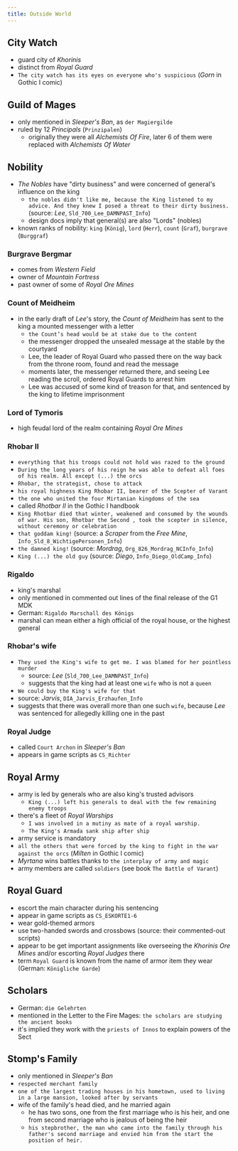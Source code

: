 ```yaml
---
title: Outside World
---
```


## City Watch
- guard city of _Khorinis_
- distinct from _Royal Guard_
- `The city watch has its eyes on everyone who's suspicious` (_Gorn_ in Gothic I comic)

## Guild of Mages
- only mentioned in _Sleeper's Ban_, as `der Magiergilde`
- ruled by 12 _Principals_ (`Prinzipalen`)
  - originally they were all _Alchemists Of Fire_, later 6 of them were replaced with _Alchemists Of Water_

## Nobility
- _The Nobles_ have "dirty business" and were concerned of general's influence on the king
  - `the nobles didn't like me, because the King listened to my advice. And they knew I posed a threat to their dirty business.` (source: _Lee_, `Sld_700_Lee_DAMNPAST_Info`)
  - design docs imply that general(s) are also "Lords" (nobles)
- known ranks of nobility: `king` (`König`), `lord` (`Herr`), `count` (`Graf`), `burgrave` (`Burggraf`)

### Burgrave Bergmar
- comes from _Western Field_
- owner of _Mountain Fortress_
- past owner of some of _Royal Ore Mines_

### Count of Meidheim
- in the early draft of _Lee_'s story, the _Count of Meidheim_ has sent to the king a mounted messenger with a letter
  - `the Count’s head would be at stake due to the content`
  - the messenger dropped the unsealed message at the stable by the courtyard
  - Lee, the leader of Royal Guard who passed there on the way back from the throne room, found and read the message
  - moments later, the messenger returned there, and seeing Lee reading the scroll, ordered Royal Guards to arrest him
  - Lee was accused of some kind of treason for that, and sentenced by the king to lifetime imprisonment

### Lord of Tymoris
- high feudal lord of the realm containing _Royal Ore Mines_

### Rhobar II
- `everything that his troops could not hold was razed to the ground`
- `During the long years of his reign he was able to defeat all foes of his realm. All except (...) the orcs`
- `Rhobar, the strategist, chose to attack`
- `his royal highness King Rhobar II, bearer of the Scepter of Varant`
- `the one who united the four Mirtanian kingdoms of the sea`
- called _Rhotbar II_ in the Gothic I handbook
- `King Rhotbar died that winter, weakened and consumed by the wounds of war. His son, Rhotbar the Second , took the scepter in silence, without ceremony or celebration`
- `that goddam king!` (source: a _Scraper_ from the _Free Mine_, `Info_Sld_8_WichtigePersonen_Info`)
- `the damned king!` (source: _Mordrag_, `Org_826_Mordrag_NCInfo_Info`)
- `King (...) the old guy` (source: _Diego_, `Info_Diego_OldCamp_Info`)

### Rigaldo
- king's marshal
- only mentioned in commented out lines of the final release of the G1 MDK
- German: `Rigaldo Marschall des Königs`
- marshal can mean either a high official of the royal house, or the highest general

### Rhobar's wife
- `They used the King's wife to get me. I was blamed for her pointless murder`
  - source: _Lee_ (`Sld_700_Lee_DAMNPAST_Info`)
  - suggests that the king had at least one `wife` who is not a `queen`
-  `We could buy the King's wife for that`
  - source: _Jarvis_, `DIA_Jarvis_Erzhaufen_Info`
  - suggests that there was overall more than one such `wife`, because _Lee_ was sentenced for allegedly killing one in the past

### Royal Judge
- called `Court Archon` in _Sleeper's Ban_
- appears in game scripts as `CS_Richter`

## Royal Army
- army is led by generals who are also king's trusted advisors
  - `King (...) left his generals to deal with the few remaining enemy troops`
- there's a fleet of _Royal Warships_
  - `I was involved in a mutiny as mate of a royal warship.`
  - `The King's Armada sank ship after ship`
- army service is mandatory 
 - `all the others that were forced by the king to fight in the war against the orcs` (_Milten_ in Gothic I comic)
- _Myrtana_ wins battles thanks to `the interplay of army and magic`
- army members are called `soldiers` (see book `The Battle of Varant`)

## Royal Guard
- escort the main character during his sentencing
- appear in game scripts as `CS_ESKORTE1-6`
- wear gold-themed armors
- use two-handed swords and crossbows (source: their commented-out scripts)
- appear to be get important assignments like overseeing the _Khorinis Ore Mines_ and/or escorting _Royal Judges_ there
- term `Royal Guard` is known from the name of armor item they wear (German: `Königliche Garde`)

## Scholars
- German: `die Gelehrten`
- mentioned in the Letter to the Fire Mages: `the scholars are studying the ancient books`
- it's implied they work with the `priests of Innos` to explain powers of the Sect

## Stomp's Family
- only mentioned in _Sleeper's Ban_
- `respected merchant family`
- `one of the largest trading houses in his hometown, used to living in a large mansion, looked after by servants`
- wife of the family's head died, and he married again
  - he has two sons, one from the first marriage who is his heir, and one from second marriage who is jealous of being the heir
  - `his stepbrother, the man who came into the family through his father's second marriage and envied him from the start the position of heir.`
